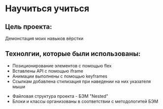# Научиться учиться


## Цель проекта:

Демонстация моих навыков вёрстки

## Технолгии, которые были использованы:

 - Позиционирование элементов с помощью flex
 - Вставлены API с помощью iframe
 - Анимации выполнены с помощью keyframes
 - Ссылкам добавлена стилизация при наведении на них указателя мыши

* Файловая структура проекта - БЭМ "Nested"
* Блоки и классы организованы в соответствии с методологитей БЭМ
